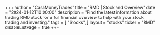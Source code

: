 +++
author = "CashMoneyTrades"
title = "RMD | Stock and Overview"
date = "2024-01-12T10:00:00"
description = "Find the latest information about trading RMD stock for a full financial overview to help with your stock trading and investing."
tags = [
   "Stocks",
]
layout = "stocks"
ticker = "RMD"
disableListPage = true
+++

